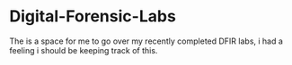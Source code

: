 # Digital-Forensic-Labs
The is a space for me to go over my recently completed DFIR labs, i had a feeling i should be keeping track of this.
